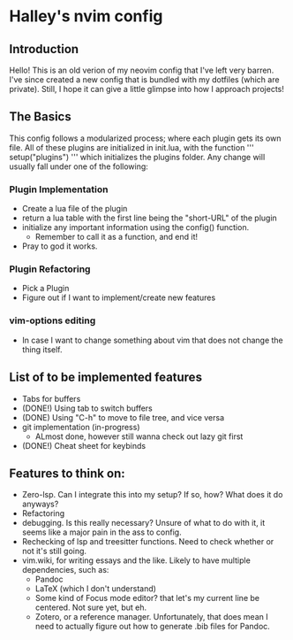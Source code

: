 # Halley's nvim config

## Introduction
Hello! This is an old verion of my neovim config that I've left very barren. I've since created a new config that is bundled with my dotfiles (which are private). Still, I hope it can give a little glimpse into how I approach projects!

## The Basics
This config follows a modularized process; where each plugin gets its own file. All of these 
plugins are initialized in init.lua, with the function 
'''
setup("plugins")
'''
which initializes the plugins folder. Any change will usually fall under one of the following:

### Plugin Implementation
- Create a lua file of the plugin
- return a lua table with the first line being the "short-URL" of the plugin
- initialize any important information using the config() function.
  - Remember to call it as a function, and end it!
- Pray to god it works.

### Plugin Refactoring
- Pick a Plugin
- Figure out if I want to implement/create new features

### vim-options editing
- In case I want to change something about vim that does not change the thing itself.

## List of to be implemented features
- Tabs for buffers
- (DONE!) Using tab to switch buffers
- (DONE) Using "C-h" to move to file tree, and vice versa
-  git implementation (in-progress)
    - ALmost done, however still wanna check out lazy git first
- (DONE!) Cheat sheet for keybinds 

## Features to think on:
- Zero-lsp. Can I integrate this into my setup? If so, how? What does it do anyways?
- Refactoring
- debugging. Is this really necessary? Unsure of what to do with it, it seems like a major pain in the ass to config.
- Rechecking of lsp and treesitter functions. Need to check whether or not it's still going.
- vim.wiki, for writing essays and the like. Likely to have multiple dependencies, such as:
    - Pandoc
    - LaTeX (which I don't understand)
    - Some kind of Focus mode editor? that let's my current line be centered. Not sure yet, but eh. 
    - Zotero, or a reference manager. Unfortunately, that does mean I need to actually figure out how to generate .bib files for Pandoc.
